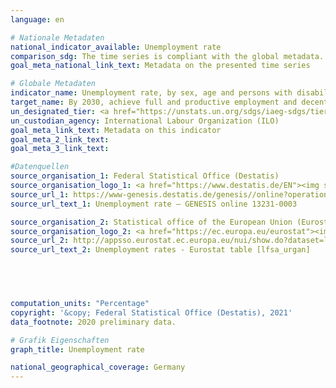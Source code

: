 ```yaml
---
language: en    

# Nationale Metadaten    
national_indicator_available: Unemployment rate    
comparison_sdg: The time series is compliant with the global metadata.    
goal_meta_national_link_text: Metadata on the presented time series    

# Globale Metadaten    
indicator_name: Unemployment rate, by sex, age and persons with disabilities    
target_name: By 2030, achieve full and productive employment and decent work for all women and men, including for young people and persons with disabilities, and equal pay for work of equal value    
un_designated_tier: <a href="https://unstats.un.org/sdgs/iaeg-sdgs/tier-classification/" title="Click here for more information on the UN tier classification."  target="_blank">Tier I</a>    
un_custodian_agency: International Labour Organization (ILO)    
goal_meta_link_text: Metadata on this indicator    
goal_meta_2_link_text:     
goal_meta_3_link_text:         

#Datenquellen
source_organisation_1: Federal Statistical Office (Destatis)
source_organisation_logo_1: <a href="https://www.destatis.de/EN"><img src="https://g205sdgs.github.io/sdg-indicators/public/OrgImgEn/destatis.png" alt="Logo destatis" style="height:60px; width:148px" /></a>
source_url_1: https://www-genesis.destatis.de/genesis//online?operation=table&code=13231-0003&bypass=true&language=en
source_url_text_1: Unemployment rate – GENESIS online 13231-0003

source_organisation_2: Statistical office of the European Union (Eurostat)
source_organisation_logo_2: <a href="https://ec.europa.eu/eurostat"><img src="https://g205sdgs.github.io/sdg-indicators/public/OrgImgEn/eurostat.png" alt="Logo eurostat" style="height:60px; width:148px" /></a>
source_url_2: http://appsso.eurostat.ec.europa.eu/nui/show.do?dataset=lfsa_urgan&lang=en
source_url_text_2: Unemployment rates - Eurostat table [lfsa_urgan]




    
computation_units: "Percentage"    
copyright: '&copy; Federal Statistical Office (Destatis), 2021'    
data_footnote: 2020 preliminary data.    

# Grafik Eigenschaften    
graph_title: Unemployment rate    

national_geographical_coverage: Germany    
---
```


<span></span>